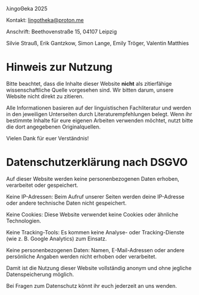 λingoΘeka 2025

Kontakt: lingotheka@proton.me 

Anschrift: Beethovenstraße 15, 04107 Leipzig 

Silvie Strauß, Erik Gantzkow, Simon Lange, Emily Tröger, Valentin Matthies

# Hinweis zur Nutzung


Bitte beachtet, dass die Inhalte dieser Website **nicht** als zitierfähige wissenschaftliche Quelle vorgesehen sind. Wir bitten darum, unsere Website nicht direkt zu zitieren.



Alle Informationen basieren auf der linguistischen Fachliteratur und werden in den jeweiligen Unterseiten durch Literaturempfehlungen belegt. Wenn ihr bestimmte Inhalte für eure eigenen Arbeiten verwenden möchtet, nutzt bitte die dort angegebenen Originalquellen.



Vielen Dank für euer Verständnis!




# Datenschutzerklärung nach DSGVO


Auf dieser Website werden keine personenbezogenen Daten erhoben, verarbeitet oder gespeichert.

Keine IP-Adressen: Beim Aufruf unserer Seiten werden deine IP-Adresse oder andere technische Daten nicht gespeichert.

Keine Cookies: Diese Website verwendet keine Cookies oder ähnliche Technologien.

Keine Tracking-Tools: Es kommen keine Analyse- oder Tracking-Dienste (wie z. B. Google Analytics) zum Einsatz.

Keine personenbezogenen Daten: Namen, E-Mail-Adressen oder andere persönliche Angaben werden nicht erhoben oder verarbeitet.



Damit ist die Nutzung dieser Website vollständig anonym und ohne jegliche Datenspeicherung möglich.



Bei Fragen zum Datenschutz könnt ihr euch jederzeit an uns wenden.
